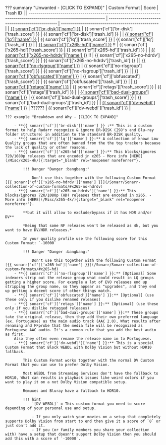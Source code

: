 ??? summary "Unwanted - [CLICK TO EXPAND]"
    | Custom Format                                                                                                        | Score                                                | Trash ID                                          |
    | -------------------------------------------------------------------------------------------------------------------- | ---------------------------------------------------- | ------------------------------------------------- |
    | [{{ sonarr['cf']['br-disk']['name'] }}](/Sonarr/Sonarr-collection-of-custom-formats/#br-disk)                        | {{ sonarr['cf']['br-disk']['trash_score'] }}         | {{ sonarr['cf']['br-disk']['trash_id'] }}         |
    | [{{ sonarr['cf']['lq']['name'] }}](/Sonarr/Sonarr-collection-of-custom-formats/#lq)                                  | {{ sonarr['cf']['lq']['trash_score'] }}              | {{ sonarr['cf']['lq']['trash_id'] }}              |
    | [{{ sonarr['cf']['x265-hd']['name'] }}](/Sonarr/Sonarr-collection-of-custom-formats/#x265-hd) :bangbang:             | {{ sonarr['cf']['x265-hd']['trash_score'] }}         | {{ sonarr['cf']['x265-hd']['trash_id'] }}         |
    | [{{ sonarr['cf']['x265-no-hdrdv']['name'] }}](/Sonarr/Sonarr-collection-of-custom-formats/#x265-no-hdrdv) :bangbang: | {{ sonarr['cf']['x265-no-hdrdv']['trash_score'] }}   | {{ sonarr['cf']['x265-no-hdrdv']['trash_id'] }}   |
    | [{{ sonarr['cf']['no-rlsgroup']['name'] }}](/Sonarr/Sonarr-collection-of-custom-formats/#no-rlsgroup)                | {{ sonarr['cf']['no-rlsgroup']['trash_score'] }}     | {{ sonarr['cf']['no-rlsgroup']['trash_id'] }}     |
    | [{{ sonarr['cf']['obfuscated']['name'] }}](/Sonarr/Sonarr-collection-of-custom-formats/#obfuscated)                  | {{ sonarr['cf']['obfuscated']['trash_score'] }}      | {{ sonarr['cf']['obfuscated']['trash_id'] }}      |
    | [{{ sonarr['cf']['retags']['name'] }}](/Sonarr/Sonarr-collection-of-custom-formats/#retags)                          | {{ sonarr['cf']['retags']['trash_score'] }}          | {{ sonarr['cf']['retags']['trash_id'] }}          |
    | [{{ sonarr['cf']['bad-dual-groups']['name'] }}](/Sonarr/Sonarr-collection-of-custom-formats/#bad-dual-groups)        | {{ sonarr['cf']['bad-dual-groups']['trash_score'] }} | {{ sonarr['cf']['bad-dual-groups']['trash_id'] }} |
    | [{{ sonarr['cf']['dv-webdl']['name'] }}](/Sonarr/Sonarr-collection-of-custom-formats/#dv-webdl)                      | ??????                                               | {{ sonarr['cf']['dv-webdl']['trash_id'] }}        |

    ??? example "Breakdown and Why - [CLICK TO EXPAND]"

        - **{{ sonarr['cf']['br-disk']['name'] }} :** This is a custom format to help Radarr recognize & ignore BR-DISK (ISO's and Blu-ray folder structure) in addition to the standard BR-DISK quality.
        - **{{ sonarr['cf']['lq']['name'] }}:** A collection of known Low Quality groups that are often banned from the the top trackers because the lack of quality or other reasons.
        - **{{ sonarr['cf']['x265-hd']['name'] }}:** This blocks/ignores 720/1080p releases that are encoded in x265 - More info [HERE](/Misc/x265-4k/){:target="_blank" rel="noopener noreferrer"}.

            !!! Danger "Danger :bangbang:"

                Don't use this together with the following Custom Format [{{ sonarr['cf']['x265-no-hdrdv']['name'] }}](/Sonarr/Sonarr-collection-of-custom-formats/#x265-no-hdrdv)
        - **{{ sonarr['cf']['x265-no-hdrdv']['name'] }}:** This blocks/ignores 720/1080p (HD) releases that are encoded in x265. - More info [HERE](/Misc/x265-4k/){:target="_blank" rel="noopener noreferrer"}.

            **but it will allow to exclude/bypass if it has HDR and/or DV**

            *Being that some NF releases won't be released as 4k, but you want to have DV/HDR releases.*

            In your quality profile use the following score for this Custom Format: `-10000`

            !!! Danger "Danger :bangbang:"

                Don't use this together with the following Custom Format [{{ sonarr['cf']['x265-hd']['name'] }}](/Sonarr/Sonarr-collection-of-custom-formats/#x265-hd)
        - **{{ sonarr['cf']['no-rlsgroup']['name'] }}:** [Optional] Some indexers strip out the release group what could result in LQ groups getting a higher score. For example a lot of EVO releases end up stripping the group name, so they appear as "upgrades", and they end up getting a decent score if other things match.
        - **{{ sonarr['cf']['obfuscated']['name'] }}:** [Optional] (use these only if you dislike renamed releases)
        - **{{ sonarr['cf']['retags']['name'] }}:** [Optional] (use these only if you dislike retagged releases)
        - **{{ sonarr['cf']['bad-dual-groups']['name'] }}:** These groups take the original release, then they add their own preferred language (ex. Portuguese) as the main audio track (AAC 2.0), What results after renaming and FFprobe that the media file will be recognized as Portuguese AAC audio. It's a common rule that you add the best audio as first.
        Also they often even rename the release name in to Portuguese.
        - **{{ sonarr['cf']['dv-webdl']['name'] }}:** This is a special Custom Format that Block WEBDL with Dolby Vision but without HDR10 fallback.

            This Custom Format works together with the normal DV Custom Format that you can use to prefer Dolby Vision.

            Most WEBDL from Streaming Services don't have the fallback to HDR10, What can results in playback issues like weird colors if you want to play it on a not Dolby Vision compatible setup.

            Remuxes and Bluray have a fallback to HDR10.

            !!! hint
                `[DV WEBDL]` = This custom format you need to score depending of your personal use and setup.

                - If you only watch your movies on a setup that completely supports Dolby Vision from start to end then give it a score of `0` or just don't add it.
                - If you (or family members you share your collection with) have a setup that doesn't support Dolby Vision then you should add this with a score of `-10000`.

